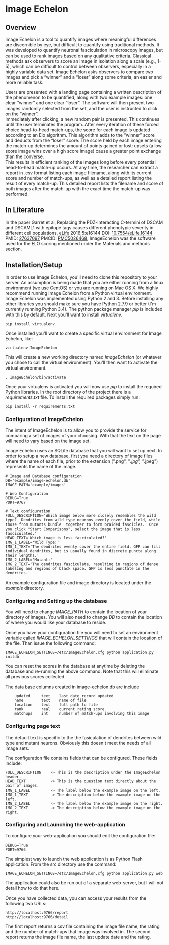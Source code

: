 # Image Echelon

## Overview

Image Echelon is a tool to quantify images where meaningful differences are 
discernible by eye, but difficult to quantify using traditional methods.  It 
was developed to quantify neuronal fasciculation in microscopy images, but can
be used to rank images based on any qualitative criteria.  Classical methods 
ask observers to score an image in isolation along a scale (e.g., 1-5), which 
can be difficult to control between observers, especially in a highly variable 
data set.  Image Echelon asks observers to compare two images and pick a 
“winner” and a “loser” along some criteria, an easier and more reliable task.

Users are presented with a landing page containing a written description of the
phenomenon to be quantified, along with two example images: one clear “winner” 
and one clear “loser”.  The software will then present two images randomly 
selected from the set, and the user is instructed to click on the “winner”.  
Immediately after clicking, a new random pair is presented.  This continues 
until the user terminates the program.  After every iteration of these forced 
choice head-to-head match-ups, the score for each image is updated according to
an Elo algorithm.  This algorithm adds to the “winner” score and deducts from 
the “loser” score.  The score held by each image entering the match-up 
determines the amount of points gained or lost: upsets (a low score image wins 
over a high score image) cause a greater point exchange than the converse.  
This results in efficient ranking of the images long before every potential 
head-to-head match-up occurs.  At any time, the researcher can extract a report
in .csv format listing each image filename, along with its current score and 
number of match-ups, as well as a detailed report listing the result of every 
match-up.  This detailed report lists the filename and score of both images 
after the match-up with the exact time the match-up was performed.

## In Literature

In the paper Garret et al, Replacing the PDZ-interacting C-termini of DSCAM and
DSCAML1 with epitope tags causes different phenotypic severity in different cell
populations, [eLife](https://elifesciences.org/articles/16144) 2016;5:e16144 
DOI: [10.7554/eLife.16144](https://doi.org/10.7554/eLife.16144) 
PMID: [27637097](https://www.ncbi.nlm.nih.gov/pubmed/27637097) 
PMCID: [PMC5026468](https://www.ncbi.nlm.nih.gov/pmc/articles/PMC5026468/), 
ImageEchelon was the software used for the ELO scoring mentioned under the 
Materials and methods section.
 
## Installation/Setup

In order to use Image Echelon, you'll need to clone this repository to your 
server.  An assumption is being made that you are either running from a linux 
environment (we use CentOS) or you are running on Mac OS X. We highly recommend 
running Image Echelon from a Python virtual environment.  Image Echelon was 
implemented using Python 2 and 3.  Before installing any other libraries
you should make sure you have Python 2.7.9 or better (I'm currently running 
Python 3.4).  The python package manager *pip* is included with this by default.
Next you'll want to install *virtualenv*.

```
pip install virtualenv
```

Once installed you'll want to create a specific virtual environment for 
Image Echelon, like:

```
virtualenv ImageEchelon
```

This will create a new working directory named *ImageEchelon* (or whatever you 
chose to call the virtual environment). You'll then want to activate the virtual
environment.

```
. ImageEchelon/bin/activate
```

Once your virtualenv is activated you will now use *pip* to install the required
Python libraries.  In the root directory of the project there is a 
*requirements.txt* file.  To install the required packages simply run:

```
pip install -r requirements.txt
```

### Configuration of ImageEchelon
The intent of ImageEchelon is to allow you to provide the service for comparing 
a set of images of your choosing.  With that the text on the page will need to 
vary based on the image set.

Image Echelon uses an SQLite database that you will want to set up next.  In 
order to setup a new database, first you need a directory of image files where 
the name of each file, prior to the extension (".png", "*.jpg", "*.jpeg") 
represents the name of the image.  
```
# Image and Database configuration
DB='example/image-echelon.db'
IMAGE_PATH='example/images'

# Web Configuration
DEBUG=True
PORT=9767

# Text configuration
FULL_DESCRIPTION='Which image below more closely resembles the wild type?  Dendrites from wild type neurons evenly cover the field, while those from mutants bundle  together to form braided fascicles.  Once you click "Start Comparisons", select the image that is less fasciculated.'
HEAD_TEXT='Which image is less fasciculated?'
IMG_1_LABEL='Wild Type:'
IMG_1_TEXT='The dendrites evenly cover the entire field. GFP can fill individual dendrites, but is usually found in discrete puncta along their lengths.'
IMG_2_LABEL='Mutant:'
IMG_2_TEXT='The dendrites fasciculate, resulting in regions of dense labeling and regions of black space. GFP is less punctate in the dendrites.'
```

An example configuration file and image directory is located under the *example*
directory.  

### Configuring and Setting up the database

You will need to change *IMAGE_PATH* to contain the location of your directory 
of images.  You will also need to change *DB* to contain the location of where
you would like your database to reside.

  
Once you have your configuration file you will need to set an environment 
variable called *IMAGE_ECHELON_SETTINGS* that will contain the location of the
file. Than issue the following command: 
```
IMAGE_ECHELON_SETTINGS=/etc/ImageEchelon.cfg python application.py initdb
```

You can reset the scores in the database at anytime by deleting the database and
re-running the above command. Note that this will eliminate all previous scores 
collected.

The data base columns created in image-echelon.db are include
```
    updated     text    last date record updated
    name        text    name of file
    location    text    full path to file
    rank        real    current rating score
    matchups    int     number of match-ups involving this image
```

### Configuring page text

The default text is specific to the the fasiculation of dendrites between wild 
type and mutant neurons.  Obviously this doesn't meet the needs of all image 
sets.

The configuration file contains fields that can be configured.  These fields 
include:
```
FULL_DESCRIPTION    -> This is the description under the ImageEchelon header.
HEAD_TEXT           -> This is the question text directly about the pair of images.
IMG_1_LABEL         -> The label below the example image on the left.
IMG_1_TEXT          -> The description below the example image on the left.
IMG_2_LABEL         -> The label below the example image on the right.
IMG_2_TEXT          -> The description below the example image on the right.
```

### Configuring and Launching the web-application
To configure your web-application you should edit the configuration file:
```
DEBUG=True
PORT=9766
```

The simplest way to launch the web application is as Python Flash application.  From the src directory use the command:
```
IMAGE_ECHELON_SETTINGS=/etc/ImageEchelon.cfg python application.py web
```

The application could also be run out of a separate web-server, but I will not 
detail how to do that here.

Once you have collected data, you can access your results from the following 
two URLs:
```
http://localhost:9766/report
http://localhost:9766/detail
```

The first report returns a csv file containing the image file name, the rating
and the number of match-ups that image was involved in. The second report 
returns the image file name, the last update date and the rating.
